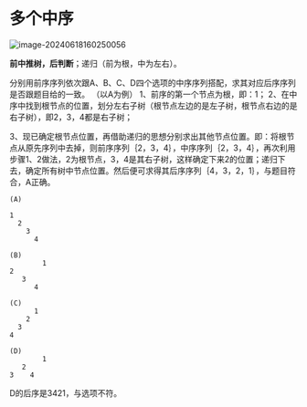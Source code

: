 # 多个中序

![image-20240618160250056](https://cdn.jsdelivr.net/gh/sword4869/pic1@main/images/202406181602105.png)

**前中推树，后判断**；递归（前为根，中为左右）。

分别用前序序列依次跟A、B、C、D四个选项的中序序列搭配，求其对应后序序列是否跟题目给的一致。
（以A为例）
1、前序的第一个节点为根，即：1；
2、在中序中找到根节点的位置，划分左右子树（根节点左边的是左子树，根节点右边的是右子树），即2，3，4都是右子树；

3、现已确定根节点位置，再借助递归的思想分别求出其他节点位置。即：将根节点从原先序列中去掉，则前序序列｛2，3，4｝，中序序列｛2，3，4｝，再次利用步骤1、2做法，2为根节点，3，4是其右子树，这样确定下来2的位置；递归下去，确定所有树中节点位置。然后便可求得其后序序列｛4，3，2，1｝，与题目符合，A正确。

```
(A)

1
  2 
    3  
      4
      
(B)
		1
2
   3
      4

(C)
      1
    2
  3
4

(D)
		1
   2
3    4
```

D的后序是3421，与选项不符。